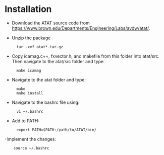 # Installation
- Download the ATAT source code from https://www.brown.edu/Departments/Engineering/Labs/avdw/atat/.

- Unzip the package

        tar -xvf atat*.tar.gz

- Copy icamag.c++, fxvector.h, and makefile from this folder into atat/src. Then navigate to the atat/src folder and type:

        make icamag

- Navigate to the atat folder and type:

        make
        make install

- Navigate to the bashrc file using:

        vi ~/.bashrc

- Add to PATH:

        export PATH=$PATH:/path/to/ATAT/bin/

-Implement the changes:

        source ~/.bashrc
